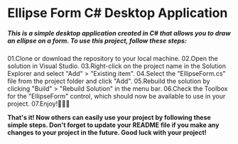 <H1/><b>Ellipse Form C# Desktop Application</b></H1>

<h5>This is a simple desktop application created in C# that allows you to draw an ellipse on a form. To use this project, follow these steps:</h5>

   01.Clone or download the repository to your local machine.
   02.Open the solution in Visual Studio.
   03.Right-click on the project name in the Solution Explorer and select "Add" > "Existing item".
   04.Select the "EllipseForm.cs" file from the project folder and click "Add".
   05.Rebuild the solution by clicking "Build" > "Rebuild Solution" in the menu bar.
   06.Check the Toolbox for the "EllipseForm" control, which should now be available to use in your project.
   07.Enjoy!🤞🤞🤞

<b>That's it! Now others can easily use your project by following these simple steps. Don't forget to update your README file if you make any changes to your project in the future. Good luck with your project!</b>
